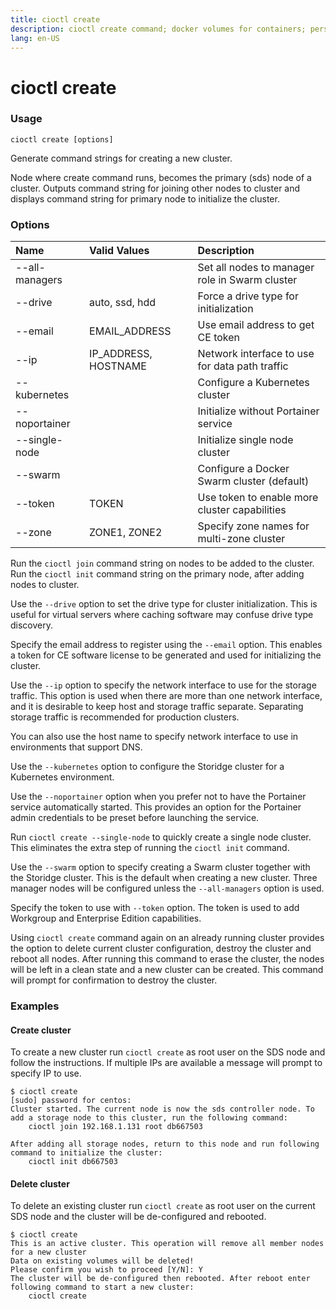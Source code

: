 ```yaml
---
title: cioctl create
description: cioctl create command; docker volumes for containers; persistent volumes for pods
lang: en-US
---
```


# cioctl create

<h3>Usage</h3>

`cioctl create [options]`

Generate command strings for creating a new cluster.

Node where create command runs, becomes the primary (sds) node of a cluster. Outputs command string for joining other nodes to cluster and displays command string for primary node to initialize the cluster.

<h3>Options</h3>

| Name            | Valid Values         | Description                                    |
|:----------------|:---------------------|:-----------------------------------------------|
| --all-managers  |                      | Set all nodes to manager role in Swarm cluster |
| --drive         | auto, ssd, hdd       | Force a drive type for initialization          |
| --email         | EMAIL_ADDRESS        | Use email address to get CE token              |
| --ip            | IP_ADDRESS, HOSTNAME | Network interface to use for data path traffic |
| --kubernetes    |                      | Configure a Kubernetes cluster                 |
| --noportainer   |                      | Initialize without Portainer service           |
| --single-node   |                      | Initialize single node cluster                 |
| --swarm         |                      | Configure a Docker Swarm cluster (default)     |
| --token         | TOKEN                | Use token to enable more cluster capabilities  |
| --zone          | ZONE1, ZONE2         | Specify zone names for multi-zone cluster      |

Run the `cioctl join` command string on nodes to be added to the cluster. Run the `cioctl init` command string on the primary node, after adding nodes to cluster.

Use the `--drive` option to set the drive type for cluster initialization. This is useful for virtual servers where caching software may confuse drive type discovery. 

Specify the email address to register using the `--email` option. This enables a token for CE software license to be generated and used for initializing the cluster.

Use the `--ip` option to specify the network interface to use for the storage traffic. This option is used when there are more than one network interface, and it is desirable to keep host and storage traffic separate. Separating storage traffic is recommended for production clusters.

You can also use the host name to specify network interface to use in environments that support DNS.

Use the `--kubernetes` option to configure the Storidge cluster for a Kubernetes environment.  

Use the `--noportainer` option when you prefer not to have the Portainer service automatically started. This provides an option for the Portainer admin credentials to be preset before launching the service.

Run `cioctl create --single-node` to quickly create a single node cluster. This eliminates the extra step of running the `cioctl init` command.

Use the `--swarm` option to specify creating a Swarm cluster together with the Storidge cluster. This is the default when creating a new cluster. Three manager nodes will be configured unless the `--all-managers` option is used. 

Specify the token to use with `--token` option. The token is used to add Workgroup and Enterprise Edition capabilities.

Using `cioctl create` command again on an already running cluster provides the option to delete current cluster configuration, destroy the cluster and reboot all nodes. After running this command to erase the cluster, the nodes will be left in a clean state and a new cluster can be created. This command will prompt for confirmation to destroy the cluster.

<h3>Examples</h3>

<h4>Create cluster</h4>

To create a new cluster run `cioctl create` as root user on the SDS node and follow the instructions. If multiple IPs are available a message will prompt to specify IP to use.
```
$ cioctl create
[sudo] password for centos:
Cluster started. The current node is now the sds controller node. To add a storage node to this cluster, run the following command:
    cioctl join 192.168.1.131 root db667503

After adding all storage nodes, return to this node and run following command to initialize the cluster:
    cioctl init db667503
```

<h4>Delete cluster</h4>

To delete an existing cluster run `cioctl create` as root user on the current SDS node and the cluster will be de-configured and rebooted.
```
$ cioctl create
This is an active cluster. This operation will remove all member nodes for a new cluster
Data on existing volumes will be deleted!
Please confirm you wish to proceed [Y/N]: Y
The cluster will be de-configured then rebooted. After reboot enter following command to start a new cluster:
    cioctl create
```
